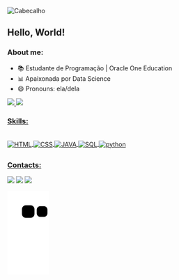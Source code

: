<div>

![Cabecalho](https://user-images.githubusercontent.com/108766220/187352892-5160a0dd-f364-4609-84cd-9ccafbd6dbe2.jpeg)

</div>

<div>
<h2> Hello, World! </h2>

<h3> About me: </h3>


- 📚 Estudante de Programação | Oracle One Education
- 📊 Apaixonada por Data Science
- 😄 Pronouns: ela/dela

</div>

<div>

<a href="https://github.com/Pmayuda">
<img height="120em" src="https://github-readme-stats.vercel.app/api?username=Pmayuda&show_icons=true&theme=radical&include_all_commits=true&count_private=true"/>
<img height="120em" src="https://github-readme-stats.vercel.app/api/top-langs/?username=Pmayuda&layout=compact&langs_count=16&theme=radical"/>

</div>

<h3>Skills:</h3>
<div style="display: inline_block"><br>
<img align="center" alt="HTML" height="30" width="40" src="https://icongr.am/devicon/html5-original-wordmark.svg?size=128&color=currentColor">
<img align="center" alt="CSS" height="30" width="40" src="https://icongr.am/devicon/css3-original-wordmark.svg?size=128&color=currentColor">
<img align="center" alt="JAVA" height="30" width="40" src="https://icongr.am/devicon/javascript-original.svg?size=128&color=currentColor">
<img align="center" alt="SQL" height="30" width="40" src="https://icongr.am/devicon/mysql-original-wordmark.svg?size=128&color=currentColor">
<img align="center" alt="python" height="30" width="40" src="https://icongr.am/devicon/python-original.svg?size=128&color=currentColor">
</div>

  ##

<div>

<h3>Contacts:</h3>

<a href="mailto:may.soares2@gmail.com" target="_blank"><img src="https://img.shields.io/badge/Gmail-D14836?style=for-the-badge&logo=gmail&logoColor=white"/></a>
<a href="https://www.instagram.com/pmayuda" target="_blank"><img src="https://img.shields.io/badge/Instagram-E4405F?style=for-the-badge&logo=instagram&logoColor=white"/></a>
<a href="https://www.linkedin.com/in/mayara-soares-32207218a" target="_blank"><img src="https://img.shields.io/badge/LinkedIn-0077B5?style=for-the-badge&logo=linkedin&logoColor=white"/></a>


</div>  
  
  ![snake gif](https://github.com/Pmayuda/Pmayuda/blob/output/github-contribution-grid-snake.svg)
